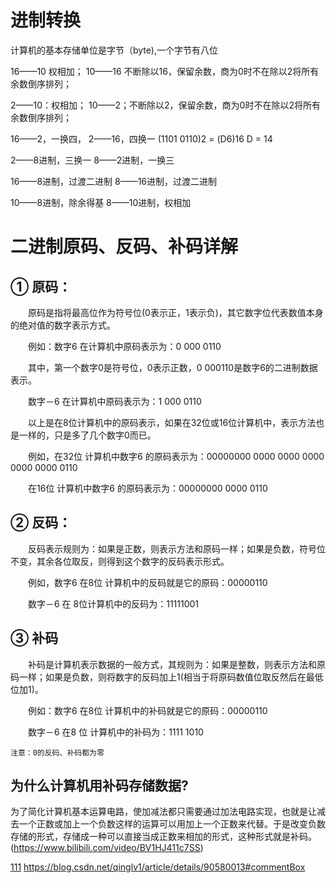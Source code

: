 
# 进制转换
计算机的基本存储单位是字节（byte),一个字节有八位

16——10 权相加；
10——16 不断除以16，保留余数，商为0时不在除以2将所有余数倒序排列；

2——10：权相加；
10——2；不断除以2，保留余数，商为0时不在除以2将所有余数倒序排列；

16——2，一换四，
2——16，四换一   (1101 0110)2 = (D6)16   D = 14

2——8进制，三换一
8——2进制，一换三

16——8进制，过渡二进制
8——16进制，过渡二进制

10——8进制，除余得基
8——10进制，权相加


# 二进制原码、反码、补码详解

## ① 原码：  
　　原码是指将最高位作为符号位(0表示正，1表示负)，其它数字位代表数值本身的绝对值的数字表示方式。  

　　例如：数字6 在计算机中原码表示为：0 000 0110  

　　其中，第一个数字0是符号位，0表示正数，0 000110是数字6的二进制数据表示。  

　　数字－6 在计算机中原码表示为：1 000 0110  

　　以上是在8位计算机中的原码表示，如果在32位或16位计算机中，表示方法也是一样的，只是多了几个数字0而已。  

　　例如，在32位 计算机中数字6 的原码表示为：00000000 0000 0000 0000 0000 0000 0110  

　　在16位 计算机中数字6 的原码表示为：00000000 0000 0110  

## ② 反码：

　　反码表示规则为：如果是正数，则表示方法和原码一样；如果是负数，符号位不变，其余各位取反，则得到这个数字的反码表示形式。

　　例如，数字6 在8位 计算机中的反码就是它的原码：00000110

　　数字－6 在 8位计算机中的反码为：11111001

## ③ 补码

　　补码是计算机表示数据的一般方式，其规则为：如果是整数，则表示方法和原码一样；如果是负数，则将数字的反码加上1(相当于将原码数值位取反然后在最低位加1)。

　　例如：数字6 在8位 计算机中的补码就是它的原码：00000110  

　　数字－6 在8 位 计算机中的补码为：1111 1010  

    注意：0的反码、补码都为零

## 为什么计算机用补码存储数据?

   为了简化计算机基本运算电路，使加减法都只需要通过加法电路实现，也就是让减去一个正数或加上一个负数这样的运算可以用加上一个正数来代替。于是改变负数存储的形式，存储成一种可以直接当成正数来相加的形式，这种形式就是补码。
   (https://www.bilibili.com/video/BV1HJ411c7SS)


[111](https://leetcode-cn.com/problems/bu-yong-jia-jian-cheng-chu-zuo-jia-fa-lcof/solution/mian-shi-ti-65-bu-yong-jia-jian-cheng-chu-zuo-ji-7/)
https://blog.csdn.net/qinglv1/article/details/90580013#commentBox